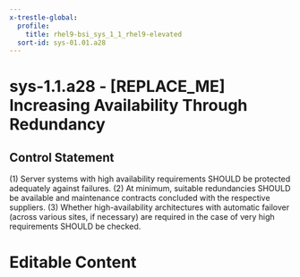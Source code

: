```yaml
---
x-trestle-global:
  profile:
    title: rhel9-bsi_sys_1_1_rhel9-elevated
  sort-id: sys-01.01.a28
---
```


# sys-1.1.a28 - \[REPLACE_ME\] Increasing Availability Through Redundancy

## Control Statement

(1) Server systems with high availability requirements SHOULD be protected adequately against
failures. (2) At minimum, suitable redundancies SHOULD be available and maintenance contracts
concluded with the respective suppliers. (3) Whether high-availability architectures with
automatic failover (across various sites, if necessary) are required in the case of very high
requirements SHOULD be checked.

# Editable Content

<!-- Make additions and edits below -->
<!-- The above represents the contents of the control as received by the profile, prior to additions. -->
<!-- If the profile makes additions to the control, they will appear below. -->
<!-- The above markdown may not be edited but you may edit the content below, and/or introduce new additions to be made by the profile. -->
<!-- If there is a yaml header at the top, parameter values may be edited. Use --set-parameters to incorporate the changes during assembly. -->
<!-- The content here will then replace what is in the profile for this control, after running profile-assemble. -->
<!-- The current profile has no added parts for this control, but you may add new ones here. -->
<!-- Each addition must have a heading either of the form ## Control my_addition_name -->
<!-- or ## Part a. (where the a. refers to one of the control statement labels.) -->
<!-- "## Control" parts are new parts added after the statement part. -->
<!-- "## Part" parts are new parts added into the top-level statement part with that label. -->
<!-- Subparts may be added with nested hash levels of the form ### My Subpart Name -->
<!-- underneath the parent ## Control or ## Part being added -->
<!-- See https://oscal-compass.github.io/compliance-trestle/tutorials/ssp_profile_catalog_authoring/ssp_profile_catalog_authoring for guidance. -->
